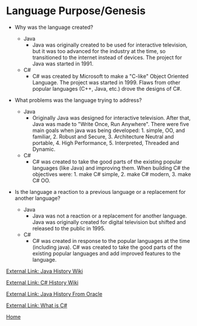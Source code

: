 # Language Purpose/Genesis
* Why was the language created?
	* Java
		* Java was originally created to be used for interactive television, but it was too advanced for the industry at the time, so transitioned to the internet instead of devices. The project for Java was started in 1991.
	* C#
		* C# was created by Microsoft to make a "C-like" Object Oriented Language. The project was started in 1999. Flaws from other popular languages (C++, Java, etc.) drove the designs of C#.

* What problems was the language trying to address?
	* Java
		* Originally Java was designed for interactive television. After that, Java was made to "Write Once, Run Anywhere". There were five main goals when java was being developed: 1. simple, OO, and familiar, 2. Robust and Secure, 3. Architecture Neutral and portable, 4. High Performance, 5. Interpreted, Threaded and Dynamic.
	* C#
		* C# was created to take the good parts of the existing popular languages (like Java) and improving them. When building C# the objectives were: 1. make C# simple, 2. make C# modern, 3. make C# OO.
* Is the language a reaction to a previous language or a replacement for another language?
	* Java
		* Java was not a reaction or a replacement for another language. Java was originally created for digital television but shifted and released to the public in 1995.
	* C#
		* C# was created in response to the popular languages at the time (including java). C# was created to take the good parts of the existing popular languages and add improved features to the language.

[External Link: Java History Wiki](http://www.oracle.com/technetwork/java/javase/overview/javahistory-index-198355.html)

[External Link: C# History Wiki](https://en.wikipedia.org/wiki/C_Sharp_(programming_language))

[External Link: Java History From Oracle](http://www.oracle.com/technetwork/java/intro-141325.html)

[External Link: What is C#](http://www.developer.com/net/asp/article.php/922211/What-is-C.htm)

[Home](../README.md)
